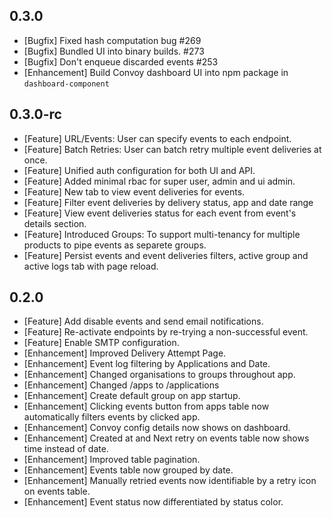 ## 0.3.0
* [Bugfix] Fixed hash computation bug #269
* [Bugfix] Bundled UI into binary builds. #273
* [Bugfix] Don't enqueue discarded events #253
* [Enhancement] Build Convoy dashboard UI into npm package in `dashboard-component`

## 0.3.0-rc
* [Feature] URL/Events: User can specify events to each endpoint.
* [Feature] Batch Retries: User can batch retry multiple event deliveries at once.
* [Feature] Unified auth configuration for both UI and API.
* [Feature] Added minimal rbac for super user, admin and ui admin.
* [Feature] New tab to view event deliveries for events. 
* [Feature] Filter event deliveries by delivery status, app and date range
* [Feature] View event deliveries status for each event from event's details section. 
* [Feature] Introduced Groups: To support multi-tenancy for multiple products to pipe events as separete groups.
* [Feature] Persist events and event deliveries filters, active group and active logs tab with page reload.

## 0.2.0
* [Feature] Add disable events and send email notifications.
* [Feature] Re-activate endpoints by re-trying a non-successful event.
* [Feature] Enable SMTP configuration.
* [Enhancement] Improved Delivery Attempt Page.
* [Enhancement] Event log filtering by Applications and Date.
* [Enhancement] Changed organisations to groups throughout app.
* [Enhancement] Changed /apps to /applications
* [Enhancement] Create default group on app startup.
* [Enhancement] Clicking events button from apps table now automatically filters events by clicked app.
* [Enhancement] Convoy config details now shows on dashboard.
* [Enhancement] Created at and Next retry on events table now shows time instead of date.
* [Enhancement] Improved table pagination.
* [Enhancement] Events table now grouped by date.
* [Enhancement] Manually retried events now identifiable by a retry icon on events table.
* [Enhancement] Event status now differentiated by status color.
